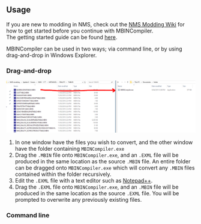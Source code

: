## Usage

If you are new to modding in NMS, check out the [NMS Modding Wiki](https://nmsmodding.wikia.com/wiki/No_Man%27s_Sky_Modding_Wiki) for how to get started before you continue with MBINCompiler.  
The getting started guide can be found [here](https://nmsmodding.fandom.com/wiki/Getting_Started).

MBINCompiler can be used in two ways; via command line, or by using drag-and-drop in Windows Explorer.

### Drag-and-drop

![dnd](images/dnd.png)

1. In one window have the files you wish to convert, and the other window have the folder containing `MBINCompiler.exe`
2. Drag the `.MBIN` file onto `MBINCompiler.exe`, and an `.EXML` file will be produced in the same location as the source `.MBIN` file.
   An entire folder can be dragged onto `MBINCompiler.exe` which will convert any `.MBIN` files contained within the folder recursively.
3. Edit the `.EXML` file with a text editor such as [Notepad++](https://notepad-plus-plus.org/).
4. Drag the `.EXML` file onto `MBINCompiler.exe`, and an `.MBIN` file will be produced in the same location as the source `.EXML` file. You will be prompted to overwrite any previously existing files.

### Command line

